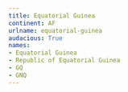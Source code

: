```yaml
---
title: Equatorial Guinea
continent: AF
urlname: equatorial-guinea
audacious: True
names:
- Equatorial Guinea
- Republic of Equatorial Guinea
- GQ
- GNQ
---
```

